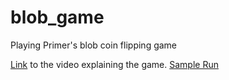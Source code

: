 # blob_game
Playing Primer's blob coin flipping game

[Link](https://www.youtube.com/watch?v=QC91Bf8hQVo) to the video explaining the game.
[Sample Run](https://github.com/kushasareen/blob_game/blob/master/sample_run.png)
